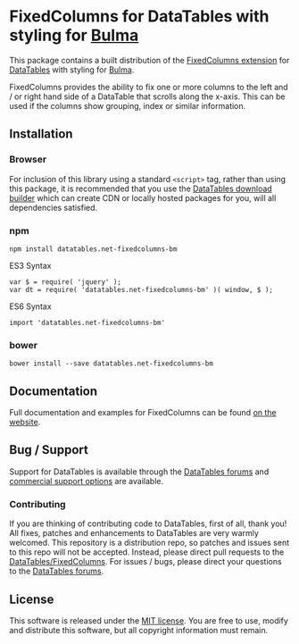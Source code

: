 # FixedColumns for DataTables with styling for [Bulma](https://bulma.io/)

This package contains a built distribution of the [FixedColumns extension](https://datatables.net/extensions/fixedcolumns) for [DataTables](https://datatables.net/) with styling for [Bulma](https://bulma.io/).

FixedColumns provides the ability to fix one or more columns to the left and / or right hand side of a DataTable that scrolls along the x-axis. This can be used if the columns show grouping, index or similar information.


## Installation

### Browser

For inclusion of this library using a standard `<script>` tag, rather than using this package, it is recommended that you use the [DataTables download builder](//datatables.net/download) which can create CDN or locally hosted packages for you, will all dependencies satisfied.

### npm

```
npm install datatables.net-fixedcolumns-bm
```

ES3 Syntax
```
var $ = require( 'jquery' );
var dt = require( 'datatables.net-fixedcolumns-bm' )( window, $ );
```

ES6 Syntax
```
import 'datatables.net-fixedcolumns-bm'
```

### bower

```
bower install --save datatables.net-fixedcolumns-bm
```



## Documentation

Full documentation and examples for FixedColumns can be found [on the website](https://datatables.net/extensions/fixedcolumns).


## Bug / Support

Support for DataTables is available through the [DataTables forums](//datatables.net/forums) and [commercial support options](//datatables.net/support) are available.


### Contributing

If you are thinking of contributing code to DataTables, first of all, thank you! All fixes, patches and enhancements to DataTables are very warmly welcomed. This repository is a distribution repo, so patches and issues sent to this repo will not be accepted. Instead, please direct pull requests to the [DataTables/FixedColumns](http://github.com/DataTables/FixedColumns). For issues / bugs, please direct your questions to the [DataTables forums](//datatables.net/forums).


## License

This software is released under the [MIT license](//datatables.net/license). You are free to use, modify and distribute this software, but all copyright information must remain.

